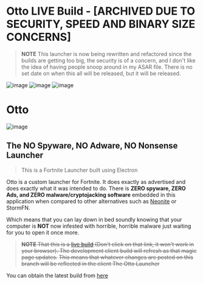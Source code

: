 # Otto LIVE Build - [ARCHIVED DUE TO SECURITY, SPEED AND BINARY SIZE CONCERNS]
> **NOTE** This launcher is now being rewritten and refactored since the builds are getting too big, the
> security is of a concern, and I don't like the idea of having people snoop around in my ASAR file.
> There is no set date on when this all will be released, but it will be released.



![image](https://github.com/trail-blaze/otto/actions/workflows/codeql-analysis.yml/badge.svg)
![image](https://github.com/trail-blaze/otto/actions/workflows/build.yml/badge.svg)
![image](https://github.com/trail-blaze/otto/actions/workflows/build-css.yml/badge.svg)
# Otto
![image](https://user-images.githubusercontent.com/34188635/168923276-823498bc-fb83-4d96-8890-27da367b91c3.png)

## The NO Spyware, NO Adware, NO Nonsense Launcher
> This is a Fortnite Launcher built using Electron

Otto is a custom launcher for Fortnite. It does exactly as advertised and does exactly what it was intended to do. There is **ZERO spyware, ZERO Ads, and ZERO malware/cryptojacking software** embedded in this application when compared to other alternatives such as [Neonite](https://github.com/NeoniteDev) or StormFN.

Which means that you can lay down in bed soundly knowing that your computer is **NOT** now infested with horrible, horrible malware just waiting for you to open it once more.



> ~~**NOTE** That this is a [live build](https://trail-blaze.github.io/Otto/) (Don't click on that link, it won't work in your browser). The development client build will refresh as that magic page updates.~~
> ~~This means that whatever changes are posted on this branch will be reflected in the client
The Otto Launcher~~


You can obtain the latest build from [here](https://nightly.link/Trail-Blaze/Otto/workflows/build/dev/build_win-latest.tar.gz.zip)

